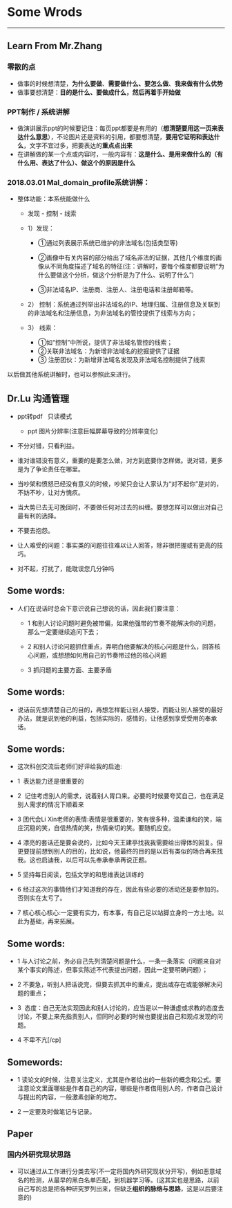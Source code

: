 # Some Wrods

------

## Learn From Mr.Zhang

### 零散的点
* 做事的时候想清楚，**为什么要做**、**需要做什么、要怎么做**、**我来做有什么优势**
* 做事要想清楚：**目的是什么、要做成什么，然后再着手开始做**

### PPT制作 / 系统讲解
* 做演讲展示ppt的时候要记住：每页ppt都要是有用的（**想清楚要用这一页来表达什么意思**），不论图片还是资料的引用，都要想清楚，**要用它证明和表达什么**，文字不宜过多，把要表达的**重点点出来**
* 在讲解做的某一个点或内容时，一般内容有：**这是什么、是用来做什么的（有什么用、表达了什么）、做这个的原因是什么**


### 2018.03.01 Mal_domain_profile系统讲解：
* 整体功能：本系统能做什么
    * 发现 - 控制 - 线索
    * 1）发现：
        
        * ①通过列表展示系统已维护的非法域名(包括类型等)
        
        * ②画像中有关内容的部分给出了域名非法的证据，其他几个维度的画像从不同角度描述了域名的特征(注：讲解时，要每个维度都要说明“为什么要做这个分析，做这个分析是为了什么、说明了什么”)
         
        * ③非法域名IP、注册商、注册人、注册电话和注册邮箱等。

    * 2） 控制：系统通过列举出非法域名的IP、地理归属、注册信息及关联到的非法域名和注册信息，为非法域名的管控提供了线索与方向；

    * 3） 线索：
        * ①如“控制”中所说，提供了非法域名管控的线索；
        * ②关联非法域名：为新增非法域名的挖掘提供了证据
        * ③ 注册团伙：为新增非法域名发现及非法域名控制提供了线索
        
以后做其他系统讲解时，也可以参照此来进行。

## Dr.Lu 沟通管理
* ppt转pdf   只读模式
    * ppt 图片分辨率(注意巨幅屏幕导致的分辨率变化)

* 不分对错，只看利益。

* 谁对谁错没有意义，重要的是要怎么做，对方到底要你怎样做。说对错，更多是为了争论责任在哪里。

* 当吵架和愤怒已经没有意义的时候，吵架只会让人家认为“对不起你”是对的，不妨不吵，让对方愧疚。

* 当大势已去无可挽回时，不要做任何对过去的纠缠。要想怎样可以做出对自己最有利的选择。

* 不要去抱怨。

* 让人难受的问题：事实类的问题往往难以让人回答，除非很把握或有更高的技巧。

* 对不起，打扰了，能耽误您几分钟吗

## Some words:
* 人们在说话时总会下意识说自己想说的话，因此我们要注意：

    * 1 和别人讨论问题时避免被带偏，如果他强带的节奏不能解决你的问题，那么一定要继续追问下去；
    
    * 2 和别人讨论问题抓住重点，弄明白他要解决的核心问题是什么，回答核心问题，或想想如何用自己的节奏带过他的核心问题
    
    * 3 抓问题的主要方面、主要矛盾
    
## Some words:

* 说话前先想清楚自己的目的，再想怎样能让别人接受，而能让别人接受的最好办法，就是说到他的利益，包括实际的，感情的，让他感到享受受用的奉承话。

## Some words:

* 这次科创交流后老师们好评给我的启迪:

* 1  表达能力还是很重要的

* 2  记住考虑别人的需求，说着别人胃口来。必要的时候要夸奖自己，也在满足别人需求的情况下顺着来

* 3 团代会Li Xin老师的表情:表情是很重要的，笑有很多种，温柔谦和的笑，端庄沉稳的笑，自信热情的笑，热情亲切的笑。要随机应变。

* 4 漂亮的套话还是要会说的，比如今天王建亭找我我需要给出得体的回复。但更要提前想到别人的目的，比如说，他最终的目的是以后有类似的场合再来找我。这也启迪我，以后可以先奉承奉承再说正题。

* 5 坚持每日阅读，包括文学的和思维表达训练的

* 6 经过这次的事情他们才知道我的存在，因此有些必要的活动还是要参加的。否则实在太亏了。

* 7 核心核心核心:一定要有实力，有本事，有自己足以站脚立身的一方土地。以此为基础，再来拓展。

## Some words:

* 1 与人讨论之前，务必自己先列清楚问题是什么，一条一条落实（问题来自对某个事实的陈述，但事实陈述不代表提出问题，因此一定要明确问题）；

* 2 不要急，听别人把话说完，但要去抓其中的重点，提出或存在或能够解决问题的重点；

* 3  态度：自己无法实现因此和别人讨论的，应当是以一种谦虚或求教的态度去讨论，不要上来先指责别人，但同时必要的时候也要提出自己和观点发现的问题。

* 4 不卑不亢[/cp]

## Somewords:

* 1 读论文的时候，注意关注定义，尤其是作者给出的一些新的概念和公式。要注意论文里面哪些是作者自己的内容，哪些是作者借用别人的，作者自己设计与提出的内容，一般激素创新的地方。

* 2 一定要及时做笔记与记录。

## Paper

### 国内外研究现状思路

* 可以通过从工作进行分类去写(不一定将国内外研究现状分开写)，例如恶意域名的检测，从最早的黑白名单匹配，到机器学习等。(这其实也是思路，以前自己写的总是把各种研究罗列出来，但缺乏**组织的脉络与思路**，这是以后要注意的)
